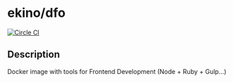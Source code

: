 # ekino/dfo

[![Circle CI](https://circleci.com/gh/ekino/docker-dfo.svg?style=svg)](https://circleci.com/gh/ekino/docker-dfo)

## Description

Docker image with tools for Frontend Development (Node + Ruby + Gulp...)


